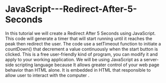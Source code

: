 # JavaScript---Redirect-After-5-Seconds
In this tutorial we will create a Redirect After 5 Seconds using JavaScript. This code will generate a timer that will start running until it reaches the peak then redirect the user. The code use a setTimeout function to initiate a countDown() that decrement a value continuously when the start button is clicked. This is a free user-friendly kind of program, you can modify it and apply to your working application.  We will be using JavaScript as a server-side scripting language because It allows greater control of your web page behavior than HTML alone. It is embedded in HTML that responsible to allow user to interact with the computer .
